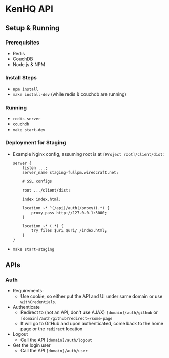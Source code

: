 # KenHQ API

## Setup & Running

### Prerequisites
- Redis
- CouchDB
- Node.js & NPM

### Install Steps
- `npm install`
- `make install-dev` (while redis & couchdb are running)

### Running
- `redis-server`
- `couchdb`
- `make start-dev`

### Deployment for Staging
- Example Nginx config, assuming root is at `[Project root]/client/dist`:
    ```
    server {
        listen ...;
        server_name staging-fullpm.wiredcraft.net;

        # SSL configs

        root .../client/dist;

        index index.html;

        location ~* ^(/api|/auth|/proxy)(.*) {
            proxy_pass http://127.0.0.1:3000;
        }

        location ~* (.*) {
            try_files $uri $uri/ /index.html;
        }
    }
    ```
- `make start-staging`

## APIs

### Auth

- Requirements:
    - Use cookie, so either put the API and UI under same domain or use `withCredentials`.
- Authenticate
    - Redirect to (not an API, don't use AJAX) `[domain]/auth/github` or `[domain]/auth/github?redirect=/some-page`
    - It will go to GitHub and upon authenticated, come back to the home page or the `redirect` location
- Logout
    - Call the API `[domain]/auth/logout`
- Get the login user
    - Call the API `[domain]/auth/user`
